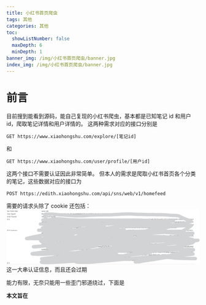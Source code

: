 ```yaml
---
title: 小红书首页爬虫
tags: 其他
categories: 其他
toc:
  showListNumber: false
  maxDepth: 6
  minDepth: 1
banner_img: /img/小红书首页爬虫/banner.jpg
index_img: /img/小红书首页爬虫/banner.jpg
---
```


# 前言

目前搜到能看到源码，能自己复现的小红书爬虫，基本都是已知笔记 id 和用户 id，爬取笔记详情和用户详情的。
这两种需求对应的接口分别是

```shell
GET https://www.xiaohongshu.com/explore/[笔记id]
```

和

```shell
GET https://www.xiaohongshu.com/user/profile/[用户id]
```

这两个接口不需要认证因此非常简单。
但本人的需求是爬取小红书首页各个分类的笔记，这些数据对应的接口为

```shell
POST https://edith.xiaohongshu.com/api/sns/web/v1/homefeed
```

需要的请求头除了 cookie 还包括：
![homefeed接口请求头](/img/小红书首页爬虫/homefeed接口请求头.jpg)
这一大串认证信息，而且还会过期

能力有限，无奈只能用一些歪门邪道绕过，下面是

**本文旨在**
